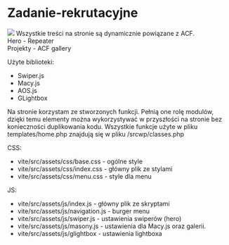 # Zadanie-rekrutacyjne
<img src="https://i.ibb.co/H2HwHNx/Pendulums.png">
Wszystkie treści na stronie są dynamicznie powiązane z ACF. <br>
Hero - Repeater<br>
Projekty - ACF gallery<br>

Użyte biblioteki:<br>
- Swiper.js<br>
- Macy.js<br>
- AOS.js<br> 
- GLightbox

Na stronie korzystam ze stworzonych funkcji. Pełnią one rolę modulów, dzięki temu elementy można wykorzystywać w przyszłości na stronie bez konieczności duplikowania kodu. Wszystkie funkcje użyte w pliku templates/home.php znajdują się w pliku /srcwp/classes.php 

CSS:<br>
- vite/src/assets/css/base.css - ogólne style <br>
- vite/src/assets/css/index.css - główny plik ze stylami <br>
- vite/src/assets/css/menu.css - style dla menu<br>

JS:<br>
- vite/src/assets/js/index.js - główny plik ze skryptami<br>
- vite/src/assets/js/navigation.js - burger menu<br>
- vite/src/assets/js/swiper.js - ustawienia swiperów (hero)<br>
- vite/src/assets/js/masony.js - ustawienia dla Macy.js oraz galerii.
- vite/src/assets/js/glightbox - ustawienia lightboxa

